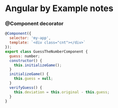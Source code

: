 # Angular by Example notes

### @Component decorator
```js
@Component({
  selector: 'my-app',
  template: `<div class="cnt"></div>`
});
export class GuessTheNumberComponent {
  guess: number;
  constructor() {
    this.initializeGame();
  }
  initializeGame() {
    this.guess = null;
  }
  verifyGuess() {
    this.deviation = this.original - this.guess;
  }
}
```
